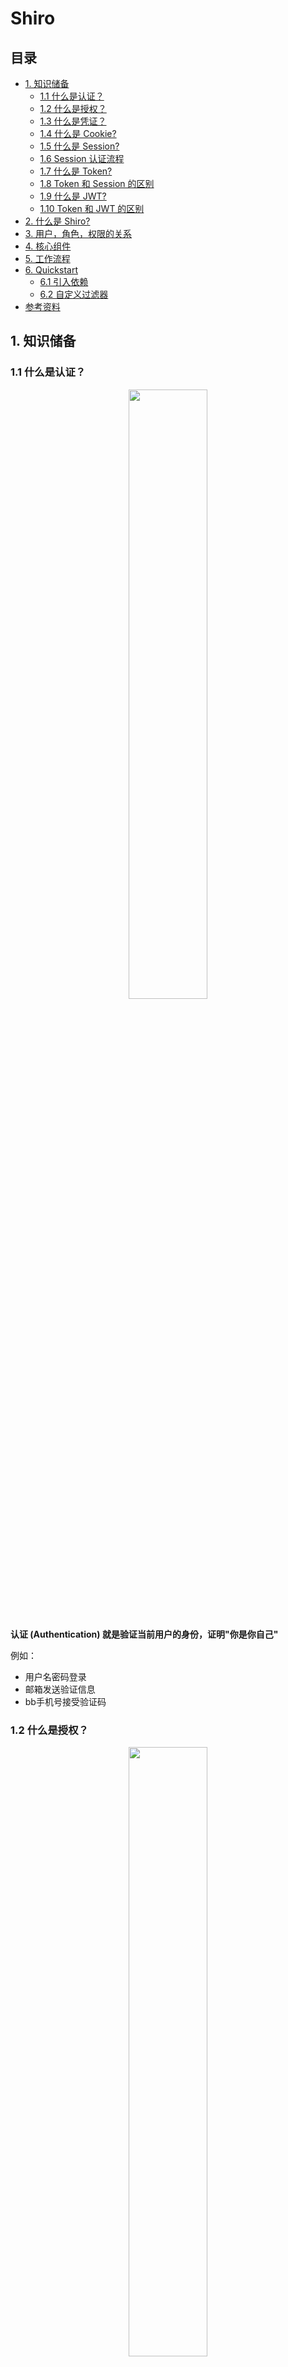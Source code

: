# Shiro

## 目录

* [1. 知识储备](#1-----)
  + [1.1 什么是认证？](#11-------)
  + [1.2 什么是授权？](#12-------)
  + [1.3 什么是凭证？](#13-------)
  + [1.4 什么是 Cookie?](#14-----cookie-)
  + [1.5 什么是 Session?](#15-----session-)
  + [1.6 Session 认证流程](#16-session-----)
  + [1.7 什么是 Token?](#17-----token-)
  + [1.8 Token 和 Session 的区别](#18-token---session----)
  + [1.9 什么是 JWT?](#19-----jwt-)
  + [1.10 Token 和 JWT 的区别](#110-token---jwt----)
* [2. 什么是 Shiro?](#2-----shiro-)
* [3. 用户，角色，权限的关系](#3------------)
* [4. 核心组件](#4-----)
* [5. 工作流程](#5-----)
* [6. Quickstart](#6-quickstart)
  + [6.1 引入依赖](#61-----)
  + [6.2 自定义过滤器](#62-------)
* [参考资料](#----)



## 1. 知识储备

### 1.1 什么是认证？



<div align="center"> <img src="authentication.png" width="50%"/> </div><br>

**认证 (Authentication) 就是验证当前用户的身份，证明"你是你自己"**

例如：

- 用户名密码登录
- 邮箱发送验证信息
- bb手机号接受验证码

   

### 1.2 什么是授权？



<div align="center"> <img src="authorization.png" width="50%"/> </div><br>

**用户授权 (Authorization) 给第三方应用**

例如：

- 安装 `APP` 时，会询问用户是否授予（访问相册，地理位置等权限）
- 访问小程序时，会询问是否允许授予权限（获取昵称，头像，地区等个人信息）

实现授权的方式：

- cookie
- session
- token
- OAuth



### 1.3 什么是凭证？



<div align="center"> <img src="credentials.png" width="30%"/> </div><br>

**凭证是一个令牌，用来标识访问者的身份**

例如：你出国旅行或出差时，有护照，标明你是一个中国人

在互联网应用中，许多网站有以下几种模式：

- 访客模式
- 普通用户模式
- 会员模式

访客模式：访客只能浏览帖子而不能发表言论

普通用户模式：当用户登录成功时，服务器会给发送请求的浏览器颁发一个 `token` ，用来表明身份，可以发表言论，点赞之类的

会员模式：类似于普通用户模式，解锁一些普通用户没有的功能



### 1.4 什么是 Cookie?



<div align="center"> <img src="cookie.jpg" width="50%"/> </div><br>

**cookie 是一种记录服务器和客户端会话状态的机制**

`HTTP` 是无状态的协议，即服务端不会保存任何会话信息

这样会造成服务端无法确认当前访问者的信息，无法分辨上一次发送请求的当前用户是否为同一人 

所以服务器与浏览器为了进行会话跟踪，就必须主动维护一个状态，通过 `cookie` 和 `session` 实现

`cookie` 的特点：

- 存储在客户端
- 不可跨域



### 1.5 什么是 Session?

**session 是一种记录服务器和客户端会话状态的机制**

`session` 是基于 `cookie` 实现的，`session` 存储在服务器端，`sessionId` 会被存储到客户端的 `cookie` 中







### 1.6 Session 认证流程





### 1.7 什么是 Token?













### 1.8 Token 和 Session 的区别

















### 1.9 什么是 JWT?



















### 1.10 Token 和 JWT 的区别





## 2. 什么是 Shiro?

`Shiro` 是一款主流的 `Java` 安全框架，不依赖任何容器，可运行在 `Java SE` 和 `Java EE` 项目中

主要功能：

- 身份认证
- 授权
- 会话管理
- 加密



## 3. 用户，角色，权限的关系

**赋予角色权限**

**赋予用户角色**



<div align="center"> <img src="image-20200721110705139.png" width="50%"/> </div><br>






## 4. 核心组件

- UsernamePasswordToken

  `Shiro` 用来封装用户登录信息，使用用户登录信息来创建 `token`

- SecurityManager

  `Shiro` 核心，负责安全认证和授权

- Subject

  包含用户信息

- Realm

  开发者自定义的模块，根据项目需求，验证和授权的逻辑全部写在 `Realm` 中

- AuthenticationInfo

  用户角色信息集合，认证时使用

- AuthorizationInfo 

  角色的权限信息集合，授权时使用

- DefaultWebSecurityManager

  安全管理器，自定义的 `Realm` 需注入到次才能生效

- ShiroFilterFactoryBean

  过滤器工厂。`Shiro` 的基本运行机制是开发者制定流程，底层由 `ShiroFilterFactoryBean` 创建的 `filters` 来完成各种功能



## 5. 工作流程



<div align="center"> <img src="image-20200721105040456.png" width="90%"/> </div><br>

- 用户进入系统先根据 `username` 和 `password` 获取 `token`
- `Subject` 保存用户信息
- `SecurityManager` 根据 `AuthenticationInfo`（你是哪个角色）及 `AuthorizationInfo`（你有哪些权限）进行安全管理
- 其中 `AuthenticationInfo` 以及 `AuthorizationInfo` 根据用户自定义 `Realm` 生成



## 6. Quickstart

若使用

<div align="center"> <img src="image-20200722113045168.png" width="40%"/> </div><br>

创建 `springboot` 项目时失败，可以自定义 `Initializr service url` 成阿里云

```u
https://start.aliyun.com/
```

秒速

### 6.1 引入依赖

**pom.xml**

```xml
<!-- https://mvnrepository.com/artifact/org.apache.shiro/shiro-spring -->
<dependency>
    <groupId>org.apache.shiro</groupId>
    <artifactId>shiro-spring</artifactId>
    <version>1.5.3</version>
</dependency>
```

确保环境没问题

<div align="center"> <img src="image-20200722113728259.png" width="70%"/> </div><br>

<div align="center"> <img src="image-20200722113806100.png" width="70%"/> </div><br>

### 6.2 自定义过滤器

`account` 表

**account.sql**

```sql
DROP TABLE IF EXISTS `account`;
CREATE TABLE `account` (
  `id` int NOT NULL AUTO_INCREMENT,
  `username` varchar(20) DEFAULT NULL,
  `password` varchar(20) DEFAULT NULL,
  `perms` varchar(20) DEFAULT NULL,
  `role` varchar(20) DEFAULT NULL,
  PRIMARY KEY (`id`)
) ENGINE=InnoDB AUTO_INCREMENT=4 DEFAULT CHARSET=utf8;

INSERT INTO `account` VALUES (1,'zs','123123','',''),(2,'ls','123123','manage','administrator'),(3,'ww','123123','','');
```























































## 参考资料

- [傻傻分不清之 Cookie、Session、Token、JWT](https://juejin.im/post/5e055d9ef265da33997a42cc)

- [【硬核干货】2小时学会Spring Boot整合Shiro](https://www.bilibili.com/video/BV16C4y187S9?from=search&seid=10384979958239744928)

  

